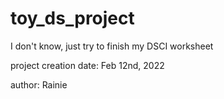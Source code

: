 # toy_ds_project
I don't know, just try to finish my DSCI worksheet

project creation date: Feb 12nd, 2022

author: Rainie
